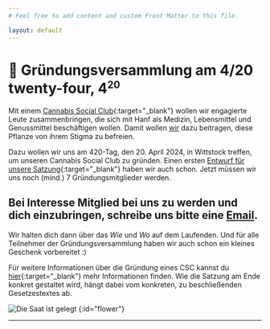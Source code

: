 ```yaml
---
# Feel free to add content and custom Front Matter to this file.

layout: default
---
```


# 🌱 Gründungs&shy;versammlung am 4/20 twenty-four, 4<sup><small>20</small></sup>

Mit einem [Cannabis Social Club](https://csc-dachverband.de/csc-cannabis-social-clubs-definition/){:target="_blank"} wollen wir engagierte Leute zusammenbringen, die sich mit Hanf als Medizin, Lebensmittel und Genussmittel beschäftigen wollen. Damit wollen [wir](/ueber-uns) dazu beitragen, diese Pflanze von ihrem Stigma zu befreien.

Dazu wollen wir uns am 420-Tag, den 20. April 2024, in Wittstock treffen, um unseren Cannabis Social Club zu gründen. Einen ersten [Entwurf für unsere Satzung](/files/satzungsentwurf.pdf){:target="_blank"} haben wir auch schon. Jetzt müssen wir uns noch (mind.) 7 Gründungsmitglieder werden.

## Bei Interesse Mitglied bei uns zu werden und dich einzubringen, schreibe uns bitte eine [Email](mailto:kontakt@csc-weedstock.de).

Wir halten dich dann über das _Wie_ und _Wo_ auf dem Laufenden. Und für alle Teilnehmer der Gründungsversammlung haben wir auch schon ein kleines Geschenk vorbereitet :)

Für weitere Informationen über die Gründung eines CSC kannst du [hier](https://www.ehrenamt24.de/wissen-fuer-vereine/vereinswiki/csc/){:target="_blank"} mehr Informationen finden. Wie die Satzung am Ende konkret gestaltet wird, hängt dabei vom konkreten, zu beschließenden Gesetzestextes ab.

![Die Saat ist gelegt](/images/flower.gif)
{:id="flower"}

----

